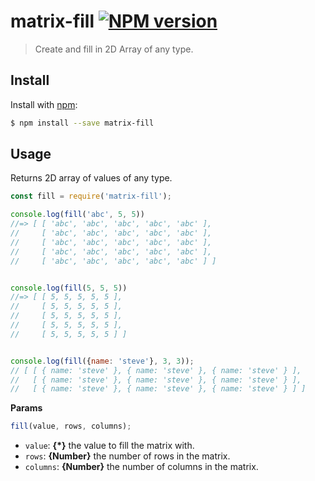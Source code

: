 # matrix-fill [![NPM version](https://img.shields.io/npm/v/fill-range.svg?style=flat)](https://www.npmjs.com/package/matrix-fill)

> Create and fill in 2D Array of any type.

## Install

Install with [npm](https://www.npmjs.com/):

```sh
$ npm install --save matrix-fill
```

## Usage

Returns 2D array of values of any type.

```js
const fill = require('matrix-fill');

console.log(fill('abc', 5, 5))
//=> [ [ 'abc', 'abc', 'abc', 'abc', 'abc' ],
//     [ 'abc', 'abc', 'abc', 'abc', 'abc' ],
//     [ 'abc', 'abc', 'abc', 'abc', 'abc' ],
//     [ 'abc', 'abc', 'abc', 'abc', 'abc' ],
//     [ 'abc', 'abc', 'abc', 'abc', 'abc' ] ]


console.log(fill(5, 5, 5))
//=> [ [ 5, 5, 5, 5, 5 ],
//     [ 5, 5, 5, 5, 5 ],
//     [ 5, 5, 5, 5, 5 ],
//     [ 5, 5, 5, 5, 5 ],
//     [ 5, 5, 5, 5, 5 ] ]


console.log(fill({name: 'steve'}, 3, 3));
// [ [ { name: 'steve' }, { name: 'steve' }, { name: 'steve' } ],
//   [ { name: 'steve' }, { name: 'steve' }, { name: 'steve' } ],
//   [ { name: 'steve' }, { name: 'steve' }, { name: 'steve' } ] ]
```

**Params**

```js
fill(value, rows, columns);
```

* `value`: **{*}** the value to fill the matrix with.
* `rows`: **{Number}** the number of rows in the matrix.
* `columns`: **{Number}** the number of columns in the matrix.
